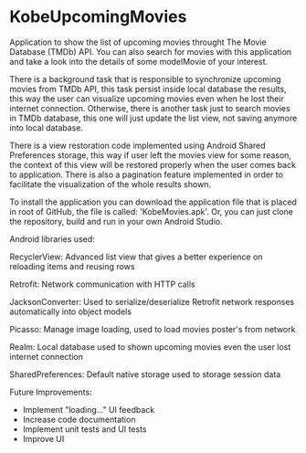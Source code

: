 # KobeUpcomingMovies
Application to show the list of upcoming movies throught The Movie Database (TMDb) API. You can also search for movies with this application and take a look into the details of some modelMovie of your interest.

There is a background task that is responsible to synchronize upcoming movies from TMDb API, this task persist inside local database the results, this way the user can visualize upcoming movies even when he lost their internet connection. Otherwise, there is another task just to search movies in TMDb database, this one will just update the list view, not saving anymore into local database.

There is a view restoration code implemented using Android Shared Preferences storage, this way if user left the movies view for some reason, the context of this view will be restored properly when the user comes back to application. There is also a pagination feature implemented in order to facilitate the visualization of the whole results shown.

To install the application you can download the application file that is placed in root of GitHub, the file is called: 'KobeMovies.apk'. Or, you can just clone the repository, build and run in your own Android Studio.

Android libraries used:

RecyclerView:
Advanced list view that gives a better experience on reloading items and reusing rows

Retrofit:
Network communication with HTTP calls

JacksonConverter:
Used to serialize/deserialize Retrofit network responses automatically into object models

Picasso:
Manage image loading, used to load movies poster's from network

Realm:
Local database used to shown upcoming movies even the user lost  internet connection 

SharedPreferences:
Default native storage used to storage session data


Future Improvements:

- Implement "loading..." UI feedback
- Increase code documentation
- Implement unit tests and UI tests
- Improve UI
